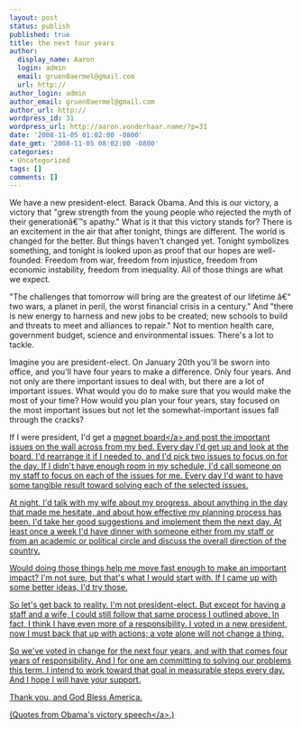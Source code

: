 ```yaml
---
layout: post
status: publish
published: true
title: the next four years
author:
  display_name: Aaron
  login: admin
  email: gruen0aermel@gmail.com
  url: http://
author_login: admin
author_email: gruen0aermel@gmail.com
author_url: http://
wordpress_id: 31
wordpress_url: http://aaron.vonderhaar.name/?p=31
date: '2008-11-05 01:02:00 -0800'
date_gmt: '2008-11-05 08:02:00 -0800'
categories:
- Uncategorized
tags: []
comments: []
---
```

<p>We have a new president-elect.  Barack Obama.  And this is our victory, a victory that "grew strength from the young people who rejected the myth of their generation&acirc;&euro;&trade;s apathy."  What is it that this victory stands for?  There is an excitement in the air that after tonight, things are different.  The world is changed for the better.  But things haven't changed yet.  Tonight symbolizes something, and tonight is looked upon as proof that our hopes are well-founded:  Freedom from war, freedom from injustice, freedom from economic instability, freedom from inequality.  All of those things are what we expect.</p>
<p>"The challenges that tomorrow will bring are the greatest of our lifetime &acirc;&euro;&ldquo; two wars, a planet in peril, the worst financial crisis in a century."  And "there is new energy to harness and new jobs to be created; new schools to build and threats to meet and alliances to repair."  Not to mention health care, government budget, science and environmental issues.  There's a lot to tackle.</p>
<p>Imagine you are president-elect.  On January 20th you'll be sworn into office, and you'll have four years to make a difference.  Only four years.  And not only are there important issues to deal with, but there are a lot of important issues.  What would you do to make sure that you would make the most of your time?  How would you plan your four years, stay focused on the most important issues but not let the somewhat-important issues fall through the cracks?</p>
<p>If I were president, I'd get a <a href="http:&#47;&#47;www.magnatag.com&#47;">magnet board<&#47;a> and post the important issues on the wall across from my bed.  Every day I'd get up and look at the board.  I'd rearrange it if I needed to, and I'd pick two issues to focus on for the day.  If I didn't have enough room in my schedule, I'd call someone on my staff to focus on each of the issues for me.  Every day I'd want to have some tangible result toward solving each of the selected issues.</p>
<p>At night, I'd talk with my wife about my progress, about anything in the day that made me hesitate, and about how effective my planning process has been.  I'd take her good suggestions and implement them the next day.  At least once a week I'd have dinner with someone either from my staff or from an academic or political circle and discuss the overall direction of the country.</p>
<p>Would doing those things help me move fast enough to make an important impact?  I'm not sure, but that's what I would start with.  If I came up with some better ideas, I'd try those.</p>
<p>So let's get back to reality.  I'm not president-elect.  But except for having a staff and a wife, I could still follow that same process I outlined above.  In fact, I think I have even more of a responsibility.  I voted in a new president, now I must back that up with actions; a vote alone will not change a thing.</p>
<p>So we've voted in change for the next four years, and with that comes four years of responsibility.  And I for one am committing to solving our problems this term.  I intend to work toward that goal in measurable steps every day.  And I hope I will have your support.</p>
<p>Thank you, and God Bless America.</p>
<p>(Quotes from <a href="http:&#47;&#47;blogs.thetimes.co.za&#47;minor&#47;2008&#47;11&#47;05&#47;obamas-victory-speech-transcript&#47;">Obama's victory speech<&#47;a>.)</p>
